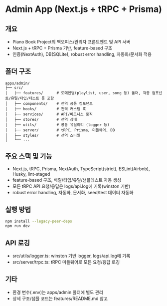 # Admin App (Next.js + tRPC + Prisma)

## 개요
- Piano Book Project의 백오피스/관리자 프론트엔드 및 API 서버
- Next.js + tRPC + Prisma 기반, feature-based 구조
- 인증(NextAuth), DB(SQLite), robust error handling, 자동화/문서화 적용

## 폴더 구조
```
apps/admin/
├── src/
│   ├── features/      # 도메인별(playlist, user, song 등) 폴더, 각종 컴포넌트/유틸/타입/테스트 등 포함
│   ├── components/    # 전역 공통 컴포넌트
│   ├── hooks/         # 전역 커스텀 훅
│   ├── services/      # API/비즈니스 로직
│   ├── stores/        # 전역 상태
│   ├── utils/         # 공통 유틸리티 (logger 등)
│   ├── server/        # tRPC, Prisma, 미들웨어, DB
│   ├── styles/        # 전역 스타일
│   └── ...
```

## 주요 스택 및 기능
- Next.js, tRPC, Prisma, NextAuth, TypeScript(strict), ESLint(Airbnb), Husky, lint-staged
- feature-based 구조, 배럴/타입/유틸/샘플테스트 자동 생성
- 모든 tRPC API 요청/응답은 logs/api.log에 기록(winston 기반)
- robust error handling, 자동화, 문서화, seed/test 데이터 자동화

## 실행 방법
```bash
npm install --legacy-peer-deps
npm run dev
```

## API 로깅
- src/utils/logger.ts: winston 기반 logger, logs/api.log에 기록
- src/server/trpc.ts: tRPC 미들웨어로 모든 요청/응답 로깅

## 기타
- 환경 변수(.env)는 apps/admin 폴더에 별도 관리
- 상세 구조/샘플 코드는 features/README.md 참고 